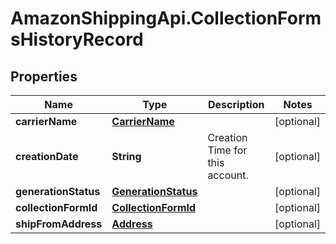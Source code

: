 # AmazonShippingApi.CollectionFormsHistoryRecord

## Properties
Name | Type | Description | Notes
------------ | ------------- | ------------- | -------------
**carrierName** | [**CarrierName**](CarrierName.md) |  | [optional] 
**creationDate** | **String** | Creation Time for this account. | [optional] 
**generationStatus** | [**GenerationStatus**](GenerationStatus.md) |  | [optional] 
**collectionFormId** | [**CollectionFormId**](CollectionFormId.md) |  | [optional] 
**shipFromAddress** | [**Address**](Address.md) |  | [optional] 


